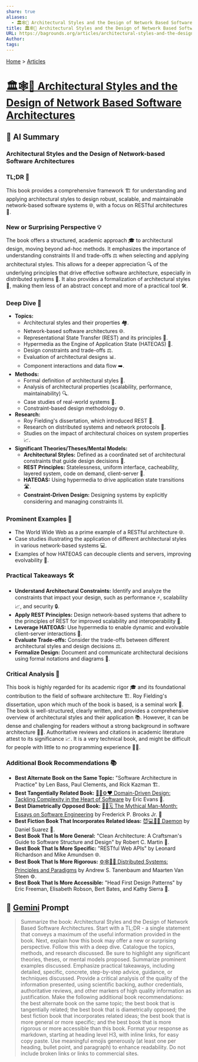 ```yaml
---
share: true
aliases:
  - 🏛️🕸️🧩 Architectural Styles and the Design of Network Based Software Architectures
title: 🏛️🕸️🧩 Architectural Styles and the Design of Network Based Software Architectures
URL: https://bagrounds.org/articles/architectural-styles-and-the-design-of-network-based-software-architectures
Author: 
tags: 
---
```

[Home](../index.md) > [Articles](./index.md)  
# [🏛️🕸️🧩 Architectural Styles and the Design of Network Based Software Architectures](https://ics.uci.edu/~fielding/pubs/dissertation/top.htm)  
## 🤖 AI Summary  
### Architectural Styles and the Design of Network-based Software Architectures  
  
### TL;DR 🤯  
  
This book provides a comprehensive framework 🏗️ for understanding and applying architectural styles to design robust, scalable, and maintainable network-based software systems 🌐, with a focus on RESTful architectures 🔄.  
  
### New or Surprising Perspective 💡  
  
The book offers a structured, academic approach 🎓 to architectural design, moving beyond ad-hoc methods. It emphasizes the importance of understanding constraints ⛓️ and trade-offs ⚖️ when selecting and applying architectural styles. This allows for a deeper appreciation 🔍 of the underlying principles that drive effective software architecture, especially in distributed systems 📡. It also provides a formalization of architectural styles 📝, making them less of an abstract concept and more of a practical tool 🛠️.  
  
### Deep Dive 🌊  
  
- **Topics:**  
    - Architectural styles and their properties 🏘️.  
    - Network-based software architectures 🌐.  
    - Representational State Transfer (REST) and its principles 🔄.  
    - Hypermedia as the Engine of Application State (HATEOAS) 🔗.  
    - Design constraints and trade-offs ⚖️.  
    - Evaluation of architectural designs 📊.  
    - Component interactions and data flow ➡️.  
- **Methods:**  
    - Formal definition of architectural styles 📝.  
    - Analysis of architectural properties (scalability, performance, maintainability) 🔍.  
    - Case studies of real-world systems 🏢.  
    - Constraint-based design methodology ⚙️.  
- **Research:**  
    - Roy Fielding's dissertation, which introduced REST 📜.  
    - Research on distributed systems and network protocols 📡.  
    - Studies on the impact of architectural choices on system properties 📈.  
- **Significant Theories/Theses/Mental Models:**  
    - **Architectural Styles:** Defined as a coordinated set of architectural constraints that guide design decisions 🧭.  
    - **REST Principles:** Statelessness, uniform interface, cacheability, layered system, code on demand, client-server 🔑.  
    - **HATEOAS:** Using hypermedia to drive application state transitions 🛣️.  
    - **Constraint-Driven Design:** Designing systems by explicitly considering and managing constraints ⛓️.  
  
### Prominent Examples 📝  
  
- The World Wide Web as a prime example of a RESTful architecture 🌐.  
- Case studies illustrating the application of different architectural styles in various network-based systems 💻.  
- Examples of how HATEOAS can decouple clients and servers, improving evolvability 🔄.  
  
### Practical Takeaways 🛠️  
  
- **Understand Architectural Constraints:** Identify and analyze the constraints that impact your design, such as performance ⚡, scalability 📈, and security 🔒.  
- **Apply REST Principles:** Design network-based systems that adhere to the principles of REST for improved scalability and interoperability 🤝.  
- **Leverage HATEOAS:** Use hypermedia to enable dynamic and evolvable client-server interactions 🔗.  
- **Evaluate Trade-offs:** Consider the trade-offs between different architectural styles and design decisions ⚖️.  
- **Formalize Design:** Document and communicate architectural decisions using formal notations and diagrams 📝.  
  
### Critical Analysis 🧐  
  
This book is highly regarded for its academic rigor 🎓 and its foundational contribution to the field of software architecture 🏗️. Roy Fielding's dissertation, upon which much of the book is based, is a seminal work 📜. The book is well-structured, clearly written, and provides a comprehensive overview of architectural styles and their application 📚. However, it can be dense and challenging for readers without a strong background in software architecture 🧑‍💻. Authoritative reviews and citations in academic literature attest to its significance 📈. It is a very technical book, and might be difficult for people with little to no programming experience 🧑‍💻.  
  
### Additional Book Recommendations 📚  
  
- **Best Alternate Book on the Same Topic:** "Software Architecture in Practice" by Len Bass, Paul Clements, and Rick Kazman 🏗️.  
- **Best Tangentially Related Book:** [🧩🧱⚙️❤️ Domain-Driven Design: Tackling Complexity in the Heart of Software](../books/domain-driven-design.md) by Eric Evans 🧩.  
- **Best Diametrically Opposed Book:** [🦄👤🗓️ The Mythical Man-Month: Essays on Software Engineering](../books/the-mythical-man-month.md) by Frederick P. Brooks Jr. 👤  
- **Best Fiction Book That Incorporates Related Ideas:** [😈💻👹🤖 Daemon](../books/daemon.md) by Daniel Suarez 🤖.  
- **Best Book That Is More General:** "Clean Architecture: A Craftsman's Guide to Software Structure and Design" by Robert C. Martin 🧹.  
- **Best Book That Is More Specific:** "RESTful Web APIs" by Leonard Richardson and Mike Amundsen 🌐.  
- **Best Book That Is More Rigorous:** [⚙️🕸️🧩🔑 Distributed Systems: Principles and Paradigms](../books/distributed-systems.md) by Andrew S. Tanenbaum and Maarten Van Steen ⚙️.  
- **Best Book That Is More Accessible:** "Head First Design Patterns" by Eric Freeman, Elisabeth Robson, Bert Bates, and Kathy Sierra 🎨.  
  
## 💬 [Gemini](https://gemini.google.com) Prompt  
> Summarize the book: Architectural Styles and the Design of Network Based Software Architectures. Start with a TL;DR - a single statement that conveys a maximum of the useful information provided in the book. Next, explain how this book may offer a new or surprising perspective. Follow this with a deep dive. Catalogue the topics, methods, and research discussed. Be sure to highlight any significant theories, theses, or mental models proposed. Summarize prominent examples discussed. Emphasize practical takeaways, including detailed, specific, concrete, step-by-step advice, guidance, or techniques discussed. Provide a critical analysis of the quality of the information presented, using scientific backing, author credentials, authoritative reviews, and other markers of high quality information as justification. Make the following additional book recommendations: the best alternate book on the same topic; the best book that is tangentially related; the best book that is diametrically opposed; the best fiction book that incorporates related ideas; the best book that is more general or more specific; and the best book that is more rigorous or more accessible than this book. Format your response as markdown, starting at heading level H3, with inline links, for easy copy paste. Use meaningful emojis generously (at least one per heading, bullet point, and paragraph) to enhance readability. Do not include broken links or links to commercial sites.